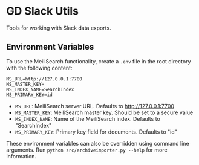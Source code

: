 # GD Slack Utils

Tools for working with Slack data exports.

## Environment Variables

To use the MeiliSearch functionality, create a `.env` file in the root directory with the following content:

```
MS_URL=http://127.0.0.1:7700
MS_MASTER_KEY=
MS_INDEX_NAME=SearchIndex
MS_PRIMARY_KEY=id
```

- `MS_URL`: MeiliSearch server URL. Defaults to http://127.0.0.1:7700
- `MS_MASTER_KEY`: MeiliSearch master key. Should be set to a secure value
- `MS_INDEX_NAME`: Name of the MeiliSearch index. Defaults to "SearchIndex"
- `MS_PRIMARY_KEY`: Primary key field for documents. Defaults to "id"

These environment variables can also be overridden using command line arguments. Run `python src/archiveimporter.py --help` for more information.